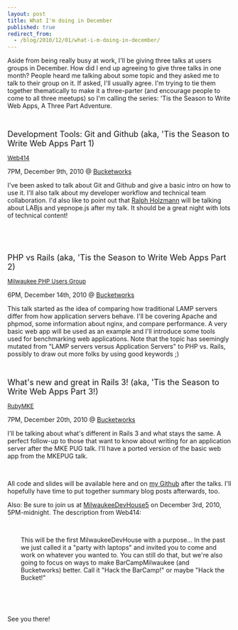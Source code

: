 ```yaml
---
layout: post
title: What I'm doing in December
published: true
redirect_from:
  - /blog/2010/12/01/what-i-m-doing-in-december/
---
```

<p>Aside from being really busy at work, I'll be giving three talks at users groups in December. How did I end up agreeing to give three talks in one month? People heard me talking about some topic and they asked me to talk to their group on it. If asked, I'll usually agree. I'm trying to tie them together thematically to make it a three-parter (and encourage people to come to all three meetups) so I'm calling the series:&nbsp;'Tis the Season to Write Web Apps, A Three Part Adventure.</p>
<p>&nbsp;</p>
<p><span style="font-size: large;">Development Tools: Git and Github (aka, 'Tis the Season to Write Web Apps Part 1)</span></p>
<p><span style="font-size: small;"><a href="http://web414.com/node/1008">Web414</a></span></p>
<p>7PM, December 9th, 2010 @ <a href="http://bucketworks.org/">Bucketworks</a></p>
<p>I've been asked to talk about Git and Github and give a basic intro on how to use it. I'll also talk about my developer workflow and technical team collaboration. I'd also like to point out that&nbsp;<a href="http://twitter.com/ralphholzmann">Ralph Holzmann</a>&nbsp;will be&nbsp;talking about LABjs and yepnope.js after my talk. It should be a great night with lots of technical content!</p>
<p>&nbsp;</p>
<p>&nbsp;</p>
<p><span style="font-size: large;">PHP vs Rails (aka,&nbsp;</span><span style="font-size: large;">'Tis the Season to Write Web Apps</span><span style="font-size: large;">&nbsp;Part 2)</span></p>
<p><span style="font-size: small;"><a href="http://www.mkepug.org/calendar/15421909/">Milwaukee PHP Users Group</a></span></p>
<p>6PM, December 14th, 2010 @ <a href="http://bucketworks.org/">Bucketworks</a></p>
<p>This talk started as the idea of comparing how traditional LAMP servers differ from how application servers behave. I'll be covering Apache and phpmod, some information about nginx, and compare performance. A very basic web app will be used as an example and I'll introduce some tools used for benchmarking web applications. Note that the topic has seemingly mutated from "LAMP servers versus Application Servers" to PHP vs. Rails, possibly to draw out more folks by using good keywords ;)</p>
<p>&nbsp;</p>
<p><span style="font-size: large;">What's new and great in Rails 3! (aka,&nbsp;</span><span style="font-size: large;">'Tis the Season to Write Web Apps&nbsp;</span><span style="font-size: large;">Part 3!)</span></p>
<p><span style="font-size: large;"><span style="font-size: small;"><a href="http://www.meetup.com/RubyMKE/calendar/15149551/">RubyMKE</a></span></span></p>
<p>7PM, December 20th, 2010 @ <a href="http://bucketworks.org/">Bucketworks</a></p>
<p>I'll be talking about what's different in Rails 3 and what stays the same. A perfect follow-up to those that want to know about writing for an application server after the MKE PUG talk. I'll have a ported version of the basic web app from the MKEPUG talk.</p>
<p>&nbsp;</p>
<p>All code and slides will be available here and on <a href="http://github.com/mathias">my Github</a> after the talks. I'll hopefully have time to put together summary blog posts afterwards, too.</p>
<p>Also: Be sure to join us at&nbsp;<a href="http://web414.com/node/990">MilwaukeeDevHouse5</a>&nbsp;on December 3rd, 2010, 5PM-midnight. The description from Web414:</p>
<p style="padding-left: 30px;">&nbsp;</p>
<p style="padding-left: 30px;">This will be the first MilwaukeeDevHouse with a purpose... In the past we just called it a "party with laptops" and invited you to come and work on whatever you wanted to. You can still do that, but we're also going to focus on ways to make BarCampMilwaukee (and Bucketworks) better.&nbsp;Call it "Hack the BarCamp!" or maybe "Hack the Bucket!"</p>
<p>&nbsp;</p>
<p style="padding-left: 30px;">&nbsp;</p>
<p>See you there!</p>
